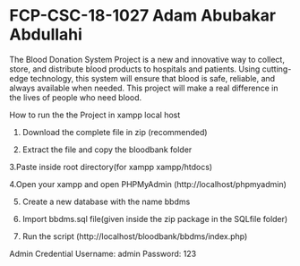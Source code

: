 # FCP-CSC-18-1027 Adam Abubakar Abdullahi
The Blood Donation System Project is a new and innovative way to collect, store, and distribute blood products to hospitals and patients. Using cutting-edge technology, this system will ensure that blood is safe, reliable, and always available when needed. This project will make a real difference in the lives of people who need blood.


How to run the  the Project in xampp local host

1. Download the complete file in zip (recommended)
   
2. Extract the file and copy the bloodbank folder
   
3.Paste inside root directory(for xampp xampp/htdocs)

4.Open your xampp and open PHPMyAdmin (http://localhost/phpmyadmin)

5. Create a new database with the name bbdms
   
7. Import bbdms.sql file(given inside the zip package in the SQLfile folder)
   
9. Run the script (http://localhost/bloodbank/bbdms/index.php)

Admin Credential
Username: admin
Password: 123
